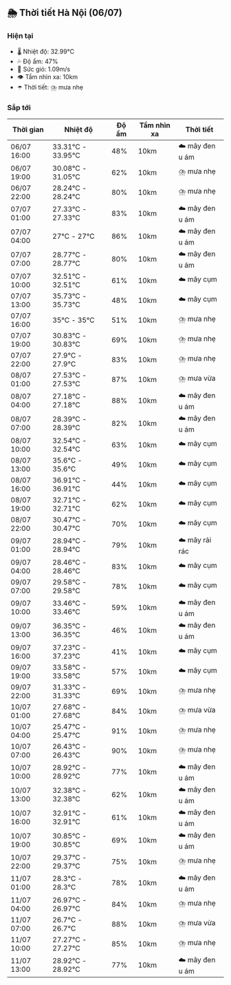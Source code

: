 ## 🌦️ Thời tiết Hà Nội (06/07)

### Hiện tại

- 🌡️ Nhiệt độ: 32.99℃
- 💦 Độ ẩm: 47%
- 💨 Sức gió: 1.09m/s
- 👁️ Tầm nhìn xa: 10km
- ☂️ Thời tiết: ⛈️ mưa nhẹ

### Sắp tới

| Thời gian | Nhiệt độ | Độ ẩm | Tầm nhìn xa | Thời tiết |
| --- | --- | --- | --- | --- |
| 06/07 16:00 | 33.31℃ - 33.95℃ | 48% | 10km | ☁️ mây đen u ám |
| 06/07 19:00 | 30.08℃ - 31.05℃ | 62% | 10km | ⛈️ mưa nhẹ |
| 06/07 22:00 | 28.24℃ - 28.24℃ | 80% | 10km | ⛈️ mưa nhẹ |
| 07/07 01:00 | 27.33℃ - 27.33℃ | 83% | 10km | ☁️ mây đen u ám |
| 07/07 04:00 | 27℃ - 27℃ | 86% | 10km | ☁️ mây đen u ám |
| 07/07 07:00 | 28.77℃ - 28.77℃ | 80% | 10km | ☁️ mây đen u ám |
| 07/07 10:00 | 32.51℃ - 32.51℃ | 61% | 10km | ☁️ mây cụm |
| 07/07 13:00 | 35.73℃ - 35.73℃ | 48% | 10km | ☁️ mây cụm |
| 07/07 16:00 | 35℃ - 35℃ | 51% | 10km | ⛈️ mưa nhẹ |
| 07/07 19:00 | 30.83℃ - 30.83℃ | 69% | 10km | ⛈️ mưa nhẹ |
| 07/07 22:00 | 27.9℃ - 27.9℃ | 83% | 10km | ⛈️ mưa nhẹ |
| 08/07 01:00 | 27.53℃ - 27.53℃ | 87% | 10km | ⛈️ mưa vừa |
| 08/07 04:00 | 27.18℃ - 27.18℃ | 88% | 10km | ☁️ mây đen u ám |
| 08/07 07:00 | 28.39℃ - 28.39℃ | 82% | 10km | ☁️ mây đen u ám |
| 08/07 10:00 | 32.54℃ - 32.54℃ | 63% | 10km | ☁️ mây cụm |
| 08/07 13:00 | 35.6℃ - 35.6℃ | 49% | 10km | ☁️ mây cụm |
| 08/07 16:00 | 36.91℃ - 36.91℃ | 44% | 10km | ☁️ mây cụm |
| 08/07 19:00 | 32.71℃ - 32.71℃ | 62% | 10km | ☁️ mây cụm |
| 08/07 22:00 | 30.47℃ - 30.47℃ | 70% | 10km | ☁️ mây cụm |
| 09/07 01:00 | 28.94℃ - 28.94℃ | 79% | 10km | ☁️ mây rải rác |
| 09/07 04:00 | 28.46℃ - 28.46℃ | 83% | 10km | ☁️ mây cụm |
| 09/07 07:00 | 29.58℃ - 29.58℃ | 78% | 10km | ☁️ mây cụm |
| 09/07 10:00 | 33.46℃ - 33.46℃ | 59% | 10km | ☁️ mây đen u ám |
| 09/07 13:00 | 36.35℃ - 36.35℃ | 46% | 10km | ☁️ mây đen u ám |
| 09/07 16:00 | 37.23℃ - 37.23℃ | 41% | 10km | ☁️ mây cụm |
| 09/07 19:00 | 33.58℃ - 33.58℃ | 57% | 10km | ☁️ mây cụm |
| 09/07 22:00 | 31.33℃ - 31.33℃ | 69% | 10km | ⛈️ mưa nhẹ |
| 10/07 01:00 | 27.68℃ - 27.68℃ | 84% | 10km | ⛈️ mưa vừa |
| 10/07 04:00 | 25.47℃ - 25.47℃ | 91% | 10km | ⛈️ mưa nhẹ |
| 10/07 07:00 | 26.43℃ - 26.43℃ | 90% | 10km | ⛈️ mưa nhẹ |
| 10/07 10:00 | 28.92℃ - 28.92℃ | 77% | 10km | ☁️ mây đen u ám |
| 10/07 13:00 | 32.38℃ - 32.38℃ | 62% | 10km | ☁️ mây đen u ám |
| 10/07 16:00 | 32.91℃ - 32.91℃ | 61% | 10km | ☁️ mây đen u ám |
| 10/07 19:00 | 30.85℃ - 30.85℃ | 69% | 10km | ☁️ mây đen u ám |
| 10/07 22:00 | 29.37℃ - 29.37℃ | 75% | 10km | ⛈️ mưa nhẹ |
| 11/07 01:00 | 28.3℃ - 28.3℃ | 78% | 10km | ☁️ mây đen u ám |
| 11/07 04:00 | 26.97℃ - 26.97℃ | 84% | 10km | ⛈️ mưa nhẹ |
| 11/07 07:00 | 26.7℃ - 26.7℃ | 88% | 10km | ⛈️ mưa vừa |
| 11/07 10:00 | 27.27℃ - 27.27℃ | 85% | 10km | ⛈️ mưa nhẹ |
| 11/07 13:00 | 28.92℃ - 28.92℃ | 77% | 10km | ☁️ mây đen u ám |
